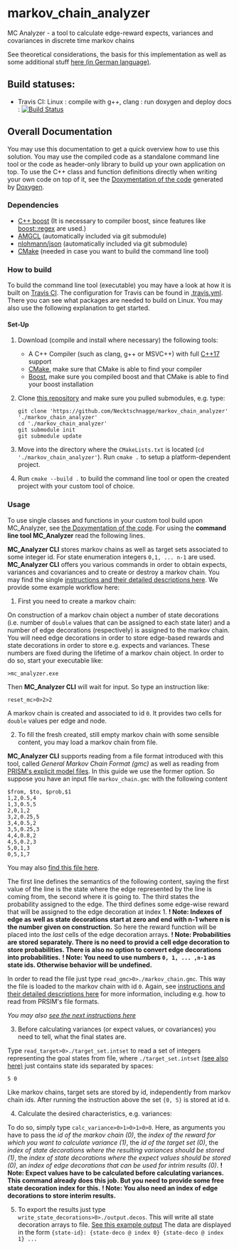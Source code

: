 # markov_chain_analyzer
MC Analyzer - a tool to calculate edge-reward expects, variances and covariances in discrete time markov chains

See theoretical considerations, the basis for this implementation as well as some additional stuff [here (in German language)](https://github.com/Necktschnagge/efficient-variance-calulation-in-markov-chains/blob/gh-pages/script.pdf).

## Build statuses:
* Travis CI: Linux : compile with g++, clang : run doxygen and deploy docs : [![Build Status](https://travis-ci.com/Necktschnagge/markov_chain_analyzer.svg?branch=master)](https://travis-ci.com/Necktschnagge/markov_chain_analyzer)

## Overall Documentation
You may use this documentation to get a quick overview how to use this solution.
You may use the compiled code as a standalone command line tool or the code as header-only library to build up your own application on top.
To use the C++ class and function definitions directly when writing your own code on top of it, see the [Doxymentation of the code](https://necktschnagge.github.io/markov_chain_analyzer/annotated.html) generated by [Doxygen](http://www.doxygen.nl/).

### Dependencies
* [C++ boost](https://www.boost.org/) (It is necessary to compiler boost, since features like [boost::regex](https://www.boost.org/doc/libs/1_72_0/libs/regex/doc/html/index.html) are used.)
* [AMGCL](https://amgcl.readthedocs.io/en/latest/) (automatically included via git submodule)
* [nlohmann/json](https://github.com/nlohmann/json) (automatically included via git submodule)
* [CMake](https://cmake.org/) (needed in case you want to build the command line tool)

### How to build
To build the command line tool (executable) you may have a look at how it is built on [Travis CI](https://travis-ci.com/Necktschnagge/markov_chain_analyzer). The configuration for Travis can be found in [.travis.yml](https://github.com/Necktschnagge/markov_chain_analyzer/blob/master/.travis.yml). There you can see what packages are needed to build on Linux. You may also use the following explanation to get started.
#### Set-Up
1. Download (compile and install where necessary) the following tools:
   * A C++ Compiler (such as clang, g++ or MSVC++) with full [C++17](https://en.cppreference.com/w/cpp/17) support
   * [CMake](https://cmake.org/), make sure that CMake is able to find your compiler
   * [Boost](https://www.boost.org/), make sure you compiled boost and that CMake is able to find your boost installation

2. Clone [this repository](https://github.com/Necktschnagge/markov_chain_analyzer) and make sure you pulled submodules, e.g. type:
   ```
   git clone 'https://github.com/Necktschnagge/markov_chain_analyzer' './markov_chain_analyzer'
   cd './markov_chain_analyzer'
   git submodule init
   git submodule update
   ```

3. Move into the directory where the `CMakeLists.txt` is located (`cd './markov_chain_analyzer'`). Run `cmake .` to setup a platform-dependent project.

4. Run `cmake --build .` to build the command line tool or open the created project with your custom tool of choice.

### Usage

To use single classes and functions in your custom tool build upon MC_Analyzer, see [the Doxymentation of the code](https://necktschnagge.github.io/markov_chain_analyzer/annotated.html). For using the **command line tool MC_Analyzer** read the following lines.


**MC_Analyzer CLI** stores markov chains as well as target sets associated to some integer id. For state enumeration integers `0,1, ... n-1` are used. **MC_Analyzer CLI** offers you various commands in order to obtain expects, variances and covariances and to create or destroy a markov chain. You may find the single [instructions and their detailed descriptions here](https://necktschnagge.github.io/markov_chain_analyzer/structcli__commands.html). We provide some example workflow here:

1. First you need to create a markov chain:

On construction of a markov chain object a number of state decorations (i.e. number of `double` values that can be assigned to each state later) and a number of edge decorations (respectively) is assigned to the markov chain. You will need edge decorations in order to store edge-based rewards and state decorations in order to store e.g. expects and variances. These numbers are fixed during the lifetime of a markov chain object. In order to do so, start your executable like:
```
>mc_analyzer.exe
```
 Then **MC_Analyzer CLI** will wait for input. So type an instruction like:
```
reset_mc>0>2>2
```
A markov chain is created and associated to id `0`. It provides two cells for `double` values per edge and node.

2. To fill the fresh created, still empty markov chain with some sensible content, you may load a markov chain from file.

**MC_Analyzer CLI** supports reading from a file format introduced with this tool, called _General Markov Chain Format (gmc)_ as well as reading from [PRISM's explicit model files](https://www.prismmodelchecker.org/manual/Appendices/ExplicitModelFiles). In this guide we use the former option. So suppose you have an input file `markov_chain.gmc` with the following content
```
$from, $to, $prob,$1
1,2,0.5,4
1,3,0.5,5
2,0,1,2
3,2,0.25,5
3,4,0.5,2
3,5,0.25,3
4,4,0.8,2
4,5,0.2,3
5,0,1,3
0,5,1,7
```
You may also [find this file here](https://github.com/Necktschnagge/markov_chain_analyzer/blob/master/examples/from-script/markov_chain.gmc).

The first line defines the semantics of the following content, saying the first value of the line is the state where the edge represented by the line is coming from, the second where it is going to. The third states the probability assigned to the edge. The third defines some edge-wise reward that will be assigned to the edge decoration at index 1. **! Note: Indexes of edge as well as state decorations start at zero and end with n-1 where n is the number given on construction.** So here the reward function will be placed into the _last_ cells of the edge decoration arrays. **! Note: Probabilities are stored separately. There is no need to provid a cell edge decoration to store probabilities. There is also no option to convert edge decorations into probabilities.** **! Note: You need to use numbers `0, 1, ... ,n-1` as state ids. Otherwise behavior will be undefined.**

In order to read the file just type `read_gmc>0>./markov_chain.gmc`. This way the file is loaded to the markov chain with id `0`.
Again, see [instructions and their detailed descriptions here](https://necktschnagge.github.io/markov_chain_analyzer/structcli__commands.html) for more information, including e.g. how to read from PRSIM's file formats.

_You may also [see the next instructions here](https://github.com/Necktschnagge/markov_chain_analyzer/blob/master/examples/from-script/instructions.mca)_

3. Before calculating variances (or expect values, or covariances) you need to tell, what the final states are.

Type `read_target>0>./target_set.intset` to read a set of integers representing the goal states from file, where `./target_set.intset` [(see also here)](https://github.com/Necktschnagge/markov_chain_analyzer/blob/master/examples/from-script/target_set.intset) just contains state ids separated by spaces:
```
5 0
```
Like markov chains, target sets are stored by id, independently from markov chain ids. After running the instruction above the set `{0, 5}` is stored at id `0`.

4. Calculate the desired characteristics, e.g. variances:

To do so, simply type `calc_variance>0>1>0>1>0>0`. Here, as arguments you have to pass the _id of the markov chain (0)_, the  _index of the reward for which you want to calculate variance (1)_, the _id of the target set (0)_, the _index of state decorations where the resulting variances should be stored (1)_, the _index of state decorations where the expect values should be stored (0)_, an _index of edge decorations that can be used for intrim results (0)_. **! Note: Expect values have to be calculated before calculating variances. This command already does this job. But you need to provide some free state decoration index for this.** **! Note: You also need an index of edge decorations to store interim results.**

5. To export the results just type `write_state_decorations>0>./output.decos`. This will write all state decoration arrays to file. [See this example output](https://github.com/Necktschnagge/markov_chain_analyzer/blob/master/examples/from-script/expected_output.decos) The data are displayed in the form `{state-id}: {state-deco @ index 0} {state-deco @ index 1} ...`
